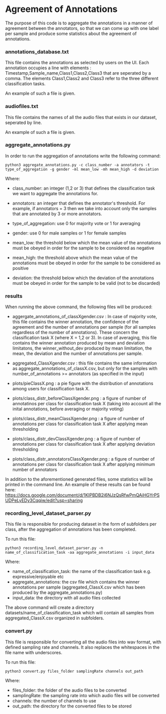 # Agreement of Annotations 
The purpose of this code is to aggregate the annotations in a manner of agreement between the annotators, so that we can come up with one label per sample and produce some statistics about the agreement of annotations.

### annotations_database.txt 
This file contains the annotations as selected by users on the UI. Each annotation occupies a line with elements : Timestamp,Sample_name,Class1,Class2,Class3 that are seperated by a comma. The elements Class1,Class2 and Class3 refer to the three different classification tasks. 

An example of such a file is given. 

### audiofiles.txt 
This file contains the names of all the audio files that exists in our dataset, seperated by line. 

An example of such a file is given.  

### aggregate_annotations.py 
In order to run the aggregation of annotations write the following command: 

```
python3 aggregate_annotations.py -c class_number -a annotators -t type_of_aggregation -g gender -ml mean_low -mh mean_high -d deviation
``` 

Where: 

- class_number: an integer (1,2 or 3) that defines the classification task we want to aggregate the annotations for. 

- annotators: an integer that defines the annotator's threshold. For example, if annotators = 3 then we take into account only the samples that are annotated by 3 or more annotators. 
- type_of_aggregation: use 0 for majority vote or 1 for averaging
- gender: use 0 for male samples or 1 for female samples
- mean_low: the threshold below which the mean value of the annotations must be obeyed in order for the sample to be considered as negative
- mean_high: the threshold above which the mean value of the annotations must be obeyed in order for the sample to be considered as positive
- deviation: the threshold below which the deviation of the annotations must be obeyed in order for the sample to be valid (not to be discarded)

### results
When running the above command, the following files will be produced: 

- aggergate_annotations_of_classXgender.csv : In case of majority vote, this file contains the winner annotation, the confidence of the agreement and the number of annotations per sample (for all samples regardless of the number of annotations). These concern the classification task X (where X = 1,2 or 3). In case of averaging, this file contains the winner annotation produced by mean and deviation limitatons, the winner_without_dev produced by mean limitation, the mean, the deviation and the number of annotations per sample. 

- aggregated_ClassXgender.csv : this file contains the same information as aggregate_annotations_of_classX.csv, but only for the samples with number_of_annotations >= annotators (as specified in the input)  

- plots/pieClassX.png : a pie figure with the distribution of annotations among users for classification task X.  

- plots/class_distr_beforeClassXgender.png :  a figure of number of annotatinos per class for classification task X (taking into account all the inital annotations, before averaging or majority voting) 

- plots/class_distr_meanClassXgender.png : a figure of number of annotations per class for classification task X after applying mean thresholding
- plots/class_distr_devClassXgender.png : a figure of number of annotations per class for classification task X after applying deviation thresholding
- plots/class_distr_annotatorsClassXgender.png : a figure of number of annotations per class for classification task X after applying minimum number of annotators

In addition to the aforementioned generated files, some statistics will be printed in the command line.
An example of these results can be found here: https://docs.google.com/document/d/1KIPBDB2i6NJzQsRfwPmQAiHGYrPSUDPeLyEDy3Cqqiw/edit?usp=sharing

### recording_level_dataset_parser.py 
This file is responsible for producing dataset in the form of subfolders per class, after the aggregation of annotations has been completed. 

To run this file: 
```
python3 recording_level_dataset_parser.py -n name_of_classification_task -aa aggregate_annotations -i input_data
``` 
Where: 

- name_of_classification_task: the name of the classification task e.g. expressive/enjoyable etc 
- aggregate_annotations: the csv file which contains the winner annotations per sample (aggregated_ClassX.csv which has been produced by the aggregate_annotations.py) 
- input_data: the directory with all audio files collected 

The above command will create a directory datasets/name_of_classification_task which will contain all samples from aggregated_ClassX.csv organized in subfolders.

### convert.py 
This file is responsible for converting all the audio files into wav format, with defined sampling rate and channels. It also replaces the whitespaces in the file name with underscores. 

To run this file:
```
python3 convert.py files_folder samplingRate channels out_path
```
Where: 

- files_folder: the folder of the audio files to be converted
- samplingRate: the sampling rate into which audio files will be converted
- channels: the number of channels to use
- out_path: the directory for the converted files to be stored
